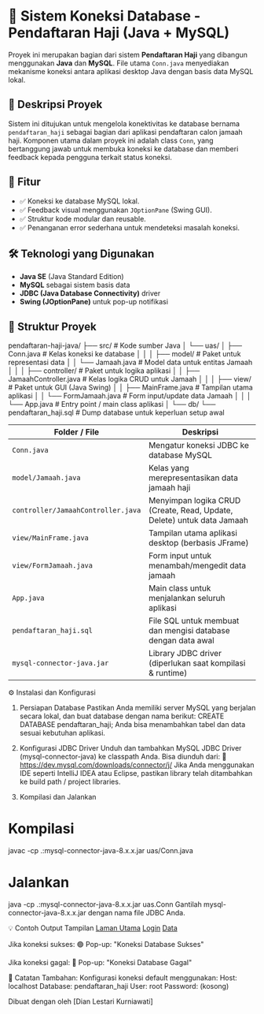 
# 📌 Sistem Koneksi Database - Pendaftaran Haji (Java + MySQL)

Proyek ini merupakan bagian dari sistem **Pendaftaran Haji** yang dibangun menggunakan **Java** dan **MySQL**. File utama `Conn.java` menyediakan mekanisme koneksi antara aplikasi desktop Java dengan basis data MySQL lokal.

## 🧩 Deskripsi Proyek

Sistem ini ditujukan untuk mengelola konektivitas ke database bernama `pendaftaran_haji` sebagai bagian dari aplikasi pendaftaran calon jamaah haji. Komponen utama dalam proyek ini adalah class `Conn`, yang bertanggung jawab untuk membuka koneksi ke database dan memberi feedback kepada pengguna terkait status koneksi.

## 🚀 Fitur

- ✅ Koneksi ke database MySQL lokal.
- ✅ Feedback visual menggunakan `JOptionPane` (Swing GUI).
- ✅ Struktur kode modular dan reusable.
- ✅ Penanganan error sederhana untuk mendeteksi masalah koneksi.

## 🛠️ Teknologi yang Digunakan

- **Java SE** (Java Standard Edition)
- **MySQL** sebagai sistem basis data
- **JDBC (Java Database Connectivity)** driver
- **Swing (JOptionPane)** untuk pop-up notifikasi

## 📂 Struktur Proyek

pendaftaran-haji-java/
├── src/                        # Kode sumber Java
│   └── uas/
│       ├── Conn.java           # Kelas koneksi ke database
│       │
│       ├── model/              # Paket untuk representasi data
│       │   └── Jamaah.java     # Model data untuk entitas Jamaah
│       │
│       ├── controller/         # Paket untuk logika aplikasi
│       │   ├── JamaahController.java  # Kelas logika CRUD untuk Jamaah
│       │
│       ├── view/               # Paket untuk GUI (Java Swing)
│       │   ├── MainFrame.java  # Tampilan utama aplikasi
│       │   └── FormJamaah.java # Form input/update data Jamaah
│       │
│       └── App.java            # Entry point / main class aplikasi
│
└── db/
    └── pendaftaran_haji.sql    # Dump database untuk keperluan setup awal

| Folder / File                      | Deskripsi                                                              |
| ---------------------------------- | ---------------------------------------------------------------------- |
| `Conn.java`                        | Mengatur koneksi JDBC ke database MySQL                                |
| `model/Jamaah.java`                | Kelas yang merepresentasikan data jamaah haji                          |
| `controller/JamaahController.java` | Menyimpan logika CRUD (Create, Read, Update, Delete) untuk data Jamaah |
| `view/MainFrame.java`              | Tampilan utama aplikasi desktop (berbasis JFrame)                      |
| `view/FormJamaah.java`             | Form input untuk menambah/mengedit data jamaah                         |
| `App.java`                         | Main class untuk menjalankan seluruh aplikasi                          |
| `pendaftaran_haji.sql`             | File SQL untuk membuat dan mengisi database dengan data awal           |
| `mysql-connector-java.jar`         | Library JDBC driver (diperlukan saat kompilasi & runtime)              |

⚙️ Instalasi dan Konfigurasi
1. Persiapan Database
Pastikan Anda memiliki server MySQL yang berjalan secara lokal, dan buat database dengan nama berikut:
CREATE DATABASE pendaftaran_haji;
Anda bisa menambahkan tabel dan data sesuai kebutuhan aplikasi.

2. Konfigurasi JDBC Driver
Unduh dan tambahkan MySQL JDBC Driver (mysql-connector-java) ke classpath Anda. Bisa diunduh dari:
🔗 https://dev.mysql.com/downloads/connector/j/
Jika Anda menggunakan IDE seperti IntelliJ IDEA atau Eclipse, pastikan library telah ditambahkan ke build path / project libraries.

3. Kompilasi dan Jalankan
# Kompilasi
javac -cp .:mysql-connector-java-8.x.x.jar uas/Conn.java

# Jalankan
java -cp .:mysql-connector-java-8.x.x.jar uas.Conn
Gantilah mysql-connector-java-8.x.x.jar dengan nama file JDBC Anda.

💡 Contoh Output
Tampilan
[Laman Utama](https://github.com/user-attachments/assets/6e3473a3-c6ca-4eb6-9111-aa1d5abe8826)
[  Login](https://github.com/user-attachments/assets/37e151fb-228b-47ae-8d55-d37fb50f9814)
[  Data](https://github.com/user-attachments/assets/7e6ae265-a8f7-49a3-acca-16f20d836a89)

Jika koneksi sukses:
🟢 Pop-up: "Koneksi Database Sukses"

Jika koneksi gagal:
🔴 Pop-up: "Koneksi Database Gagal"

📌 Catatan Tambahan:
Konfigurasi koneksi default menggunakan:
Host: localhost
Database: pendaftaran_haji
User: root
Password: (kosong)

Dibuat dengan oleh [Dian Lestari Kurniawati]
